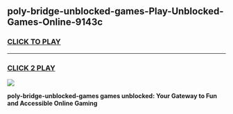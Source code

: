 
## poly-bridge-unblocked-games-Play-Unblocked-Games-Online-9143c
<h3>
<a href="https://premium76.site?title=poly-bridge-unblocked-games&ref=24A">CLICK TO PLAY</a></h3>
<hr>

<h3>
<a href="https://premium76.site?title=poly-bridge-unblocked-games&ref=24A">CLICK 2 PLAY</a>
  
</h3>

<a href="https://premium76.site?title=poly-bridge-unblocked-games&ref=24A"><img src="https://clearcache.store/games.png"></a>


**poly-bridge-unblocked-games games unblocked: Your Gateway to Fun and Accessible Online Gaming**
